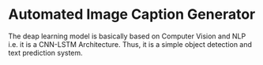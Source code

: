 # Automated Image Caption Generator
The deap learning model is basically based on Computer Vision and NLP i.e. it is a CNN-LSTM Architecture. Thus, it is a simple object detection and text prediction system.
